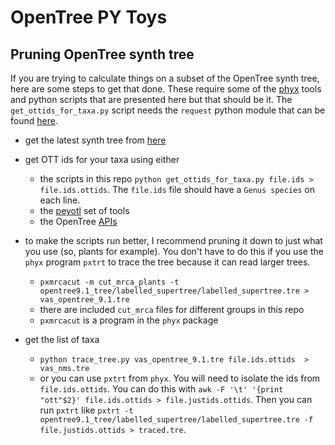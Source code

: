 # OpenTree PY Toys


## Pruning OpenTree synth tree
If you are trying to calculate things on a subset of the OpenTree synth tree, here are some steps to get that done. These require some of the [phyx](https://github.com/FePhyFoFum/phyx) tools and python scripts that are presented here but that should be it. The `get_ottids_for_taxa.py` script needs the `request` python module that can be found [here](http://docs.python-requests.org/en/master/).

- get the latest synth tree from [here](https://tree.opentreeoflife.org/about/synthesis-release)

- get OTT ids for your taxa using either
  - the scripts in this repo `python get_ottids_for_taxa.py file.ids > file.ids.ottids`. The `file.ids` file should have a `Genus species` on each line.
  - the [peyotl](https://opentreeoflife.github.io/peyotl/installation/) set of tools 
  - the OpenTree [APIs](https://github.com/OpenTreeOfLife/germinator/wiki/Open-Tree-of-Life-Web-APIs)

- to make the scripts run better, I recommend pruning it down to just what you use (so, plants for example). You don't have to do this if you use the `phyx` program `pxtrt` to trace the tree because it can read larger trees.
  - `pxmrcacut -m cut_mrca_plants -t opentree9.1_tree/labelled_supertree/labelled_supertree.tre > vas_opentree_9.1.tre`
  - there are included `cut_mrca` files for different groups in this repo
  - `pxmrcacut` is a program in the `phyx` package
            
- get the list of taxa 
  - `python trace_tree.py vas_opentree_9.1.tre file.ids.ottids  > vas_nms.tre`
  - or you can use `pxtrt` from `phyx`. You will need to isolate the ids from `file.ids.ottids`. You can do this with `awk -F '\t' '{print "ott"$2}' file.ids.ottids > file.justids.ottids`. Then you can run `pxtrt` like `pxtrt -t opentree9.1_tree/labelled_supertree/labelled_supertree.tre -f file.justids.ottids > traced.tre`. 
